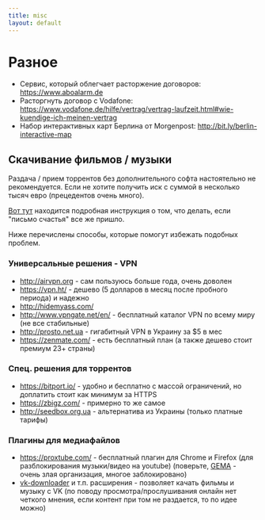 ```yaml
---
title: misc
layout: default
---
```


# Разное

* Сервис, который облегчает расторжение договоров: https://www.aboalarm.de
* Расторгнуть договор с Vodafone:
https://www.vodafone.de/hilfe/vertrag/vertrag-laufzeit.html#wie-kuendige-ich-meinen-vertrag
* Набор интерактивных карт Берлина от Morgenpost: http://bit.ly/berlin-interactive-map

## Скачивание фильмов / музыки 

Раздача / прием торрентов без дополнительного софта настоятельно не рекомендуется. Если не хотите получить иск с суммой в несколько тысяч евро (прецедентов очень много). 

[Вот тут](http://www.allrussian.info/index.php?page=Thread&threadID=141831) находится подробная инструкция о том, что делать, если "письмо счастья" все же пришло.

Ниже перечислены способы, которые помогут избежать подобных проблем.

### Универсальные решения - VPN
- http://airvpn.org - сам пользуюсь больше года, очень доволен
- https://vpn.ht/ - дешево (5 долларов в месяц после пробного периода) и надежно
- http://hidemyass.com/
- http://www.vpngate.net/en/ - бесплатный каталог VPN по всему миру (не все стабильные)
- http://prosto.net.ua - гигабитный VPN в Украину за $5 в мес
- https://zenmate.com/ - есть бесплатный план (а также дешево стоит премиум 23+ страны)

### Спец. решения для торрентов
- https://bitport.io/ - удобно и бесплатно с массой ограничений, но доплатить стоит как минимум за HTTPS
- https://zbigz.com/ - примерно то же самое
- http://seedbox.org.ua - альтернатива из Украины (только платные тарифы)

### Плагины для медиафайлов
- https://proxtube.com/ - бесплатный плагин для Chrome и Firefox (для разблокирования музыки/видео на youtube) (поверьте, [GEMA](https://en.wikipedia.org/wiki/GEMA_(German_organization)) - очень злая организация, многое заблокировано)
- [vk-downloader](https://chrome.google.com/webstore/detail/vk-downloader/mlmfhhpkbbnhnalidmpgkpmmmgfhooeh) и т.п. расширения - позволяет качать фильмы и музыку с VK (по поводу просмотра/прослушивания онлайн нет четкого мнения, если контент при том не раздается, то по идее можно)
